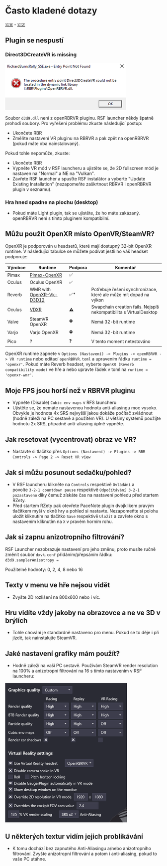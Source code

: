 # Často kladené dotazy

[🇬🇧](FAQ.md) - [🇨🇿](FAQ_CZ.md)

## Plugin se nespustí

### Direct3DCreateVR is missing

![Direct3DCreateVR missing](img/d3dcreatevr.png)

Soubor `d3d9.dll` není z openRBRVR pluginu. RSF launcher někdy špatně prohodí soubory.
Pro vyřešení problému zkuste následující postup:

- Ukončete RBR
- Změňte nastavení VR pluginu na RBRVR a pak zpět na openRBRVR (pokud máte oba nainstalovaný).

Pokud tohle nepomůže, zkuste:

- Ukončete RBR
- Vypněte VR mód v RSF launcheru a ujistěte se, že 2D fullscreen mód je nastaven na "Normal" a NE na "Vulkan".
- Zavřete RSF launcher a spusťte RSF instalátor a vyberte "Update Existing Installation" (nezapomeňte zaškrtnout RBRVR i openRBRVR plugin v seznamu).

### Hra hned spadne na plochu (desktop)

- Pokud máte Light plugin, tak se ujistěte, že ho máte zakázaný. openRBRVR není s tímto pluginem kompatibilní.

## Můžu použít OpenXR místo OpenVR/SteamVR?

OpenXR je podporován u headsetů, které mají dostupný 32-bit OpenXR runtime.
V následující tabulce se můžete podívat jestli ho váš headset podporuje:

| Výrobce      | Runtime                                                                 | Podpora     | Komentář                                                                   |
| ------------ | ----------------------------------------------------------------------- | ----------- | --------------------------------------------------------------------------- |
| Pimax        | [Pimax-OpenXR](https://github.com/mbucchia/Pimax-OpenXR)                | ✅          |                                                                             |
| Oculus       | Oculus OpenXR                                                           | ✅          |                                                                             |
| Reverb       | WMR with [OpenXR-Vk-D3D12](https://github.com/mbucchia/OpenXR-Vk-D3D12) | ✅*         | Potřebuje řešení synchronizace, které ale může mít dopad na výkon           |
| Oculus       | [VDXR](https://github.com/mbucchia/VirtualDesktop-OpenXR)               | ⚠️           | Swapchain creation fails. Nejspíš nekompatibilita s VirtualDesktop          |
| Valve        | SteamVR OpenXR                                                          | ⛔          | Nemá 32-bit runtime                                                         |
| Varjo        | Varjo OpenXR                                                            | ⛔          | Nemá 32-bit runtime                                                         |
| Pico         | ?                                                                       | ❓          | V tento moment netestováno                                                  |

OpenXR runtime zapnete v `Options (Nastavení) -> Plugins -> openRBRVR -> VR runtime` nebo editací `openRBRVR.toml`
a upravením řádku `runtime = 'openxr'`.
Pokud máte Reverb headset, vyberte `OpenXR (Reverb compatibility mode)` ve hře a nebo upravte řádek v toml na
`runtime = 'openxr-wmr'`.

## Moje FPS jsou horší než v RBRVR pluginu

- Vypněte (Disable) `Cubic env maps` v RFS launcheru
- Ujistěte se, že nemáte nastavenou hodnotu anti-aliasingu moc vysoko. Obvykle je hodnota 4x SRS nejvyšší
  jakou dokáže počítač zvládnout (hodně záleží na PC sestavě a použitém VR). U většiny systémů
  použijte hodnotu 2x SRS, případně anti-aliasing úplně vypněte.

## Jak resetovat (vycentrovat) obraz ve VR?

- Nastavte si tlačítko přes `Options (Nastavení) -> Plugins -> RBR Controls -> Page 2 -> Reset VR view`

## Jak si můžu posunout sedačku/pohled?

- V RSF launcheru klikněte na `Controls` respektivě `Ovládání` a  
  povolte `3-2-1 countdown pause` respektivě `Odpočítávání 3-2-1 pozastaveno` díky čemuž získáte čas na
  nastavení pohledu před startem RZety.
- Před startem RZety pak otevřete PaceNote plugin dvojklikem pravým tlačítkem myši v okně hry a pohled si nastavte.
  Nezapomeňte si polohu uložit kliknutím na tlačítko `Save` respektivě `Uložit` a zavřete okno s nastavením
  kliknutím na `X` v pravém horním rohu.
  
## Jak si zapnu anizotropního filtrování?

RSF Launcher nezobrazuje nastavení pro jeho změnu, proto musíte ručně změnit
soubor `dxvk.conf` přidáním/přepsáním řádku:
`d3d9.samplerAnisotropy = `

Použitelné hodnoty: 0, 2, 4, 8 nebo 16

## Texty v menu ve hře nejsou vidět

- Zvyšte 2D rozlišení na 800x600 nebo i víc.

## Hru vidíte vždy jakoby na obrazovce a ne ve 3D v brýlích

- Tohle chování je standardně nastaveno pro menu. Pokud se to děje i při jízdě, tak nainstalujte SteamVR.

## Jaké nastavení grafiky mám použít?

- Hodně záleží na vaší PC sestavě. Používám SteamVR render resolution na 100% a anizotropní filtrování na 16
s tímto nastavením v RSF launcheru:

![Příklad nastavení](img/example_settings.png)

## U některých textur vidím jejich problikávání

- K tomu dochází bez zapnutého Anti-Aliasingu a/nebo anizotropního filtrování. Zvyšte
  anizotropní filtrování a potom i anti-aliasing, pokud to vaše PC utáhne.
